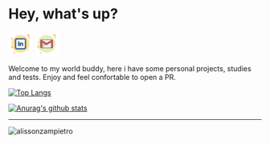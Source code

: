 # Hey, what's up?

[<img src="https://github.com/alissonzampietro/alissonzampietro/blob/master/linkedin_logo.svg" target="_blank" width="48" alt="Linkedin">](https://www.linkedin.com/in/alissonzampietro) [<img src="https://github.com/alissonzampietro/alissonzampietro/blob/master/gmail_logo.svg" width="48" alt="Gmail">](mailto:alissonzampietro@gmail.com)

Welcome to my world buddy, here i have some personal projects, studies and tests.
Enjoy and feel confortable to open a PR.


[![Top Langs](https://github-readme-stats.vercel.app/api/top-langs/?username=alissonzampietro&theme=onedark&layout=compact)](https://github.com/anuraghazra/github-readme-stats)


[![Anurag's github stats](https://github-readme-stats.vercel.app/api?username=alissonzampietro&theme=onedark)](https://github.com/anuraghazra/github-readme-stats)

<hr>

<p align="left"> <img src="https://komarev.com/ghpvc/?username=alissonzampietro" alt="alissonzampietro" /> </p>

